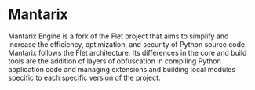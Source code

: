 
# Mantarix
Mantarix Engine is a fork of the Flet project that aims to simplify and increase the efficiency, optimization, and security of Python source code.
Mantarix follows the Flet architecture. Its differences in the core and build tools are the addition of layers of obfuscation in compiling Python application code and managing extensions and building local modules specific to each specific version of the project.